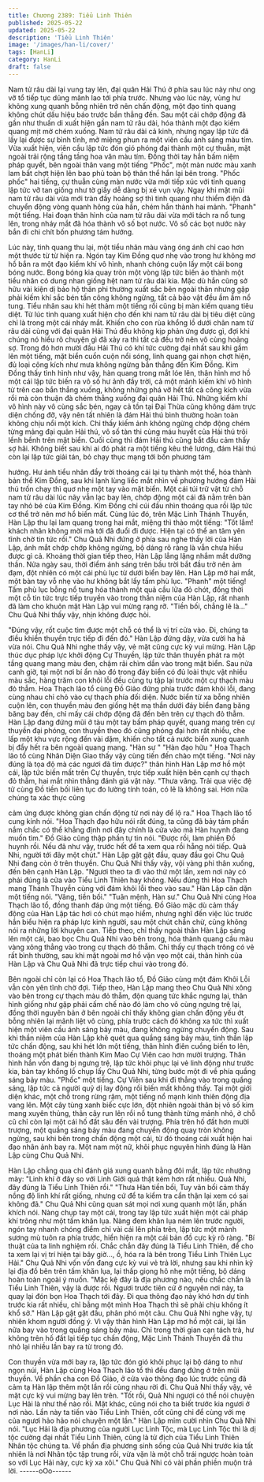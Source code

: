 ```yaml
---
title: Chương 2389: Tiểu Linh Thiên
published: 2025-05-22
updated: 2025-05-22
description: 'Tiểu Linh Thiên'
image: '/images/han-li/cover/'
tags: [HanLi]
category: HanLi
draft: false
---
```


Nam tử râu dài lại vung tay lên, đại quân Hải Thú ở phía sau lúc
này như ong vỡ tổ tiếp tục dũng mãnh lao tới phía trước.
Nhưng vào lúc này, vùng hư không xung quanh bỗng nhiên trở
nên chấn động, một đạo tinh quang không chút dấu hiệu báo
trước bắn thẳng đến. Sau một cái chớp động đã gần như thuấn di
xuất hiện gần nam tử râu dài, hóa thành một đạo kiếm quang mịt
mờ chém xuống.
Nam tử râu dài cả kinh, nhưng ngay lập tức đã lấy lại được sự
bình tĩnh, mở miệng phun ra một viên cầu ánh sáng màu tím. Vừa
xuất hiện, viên cầu lập tức đón gió phóng đại thành một cự thuẫn,
mặt ngoài trải rộng tầng tầng hoa văn màu tím.
Đồng thời tay hắn bấm niệm pháp quyết, bên ngoài thân vang
một tiếng "Phốc", một màn nước màu xanh lam bất chợt hiện lên
bao phủ toàn bộ thân thể hắn lại bên trong.
"Phốc phốc" hai tiếng, cự thuẫn cùng màn nước vừa mới tiếp xúc
với tinh quang lập tức vỡ tan giống như tờ giấy dễ dàng bị xé vụn
vậy.
Ngay khi mặt mũi nam tử râu dài vừa mới tràn đầy hoảng sợ thì
tinh quang như thiểm điện đã chuyển động vòng quanh hông của
hắn, chém hắn thành hai mảnh.
"Phanh" một tiếng.
Hai đoạn thân hình của nam tử râu dài vừa mới tách ra nổ tung
lên, trong nháy mắt đã hóa thành vô số bọt nước.
Vô số các bọt nước này bắn đi chi chít bốn phương tám hướng.

Lúc này, tinh quang thu lại, một tiểu nhân màu vàng óng ánh chỉ
cao hơn một thước từ từ hiện ra. Ngón tay Kim Đồng quơ nhẹ
vào trong hư không mơ hồ bắn ra một đạo kiếm khí vô hình,
nhanh chóng cuộn lấy một cái bong bóng nước. Bong bóng kia
quay tròn một vòng lập tức biến ảo thành một tiểu nhân có dung
nhan giống hệt nam tử râu dài kia.
Mặc dù hắn cũng sở hữu vài kiện dị bảo hộ thân phi thường xuất
sắc bên ngoài thân nhưng gặp phải kiếm khí sắc bén tấn công
không ngừng, tất cả bảo vật đều ầm ầm nổ tung. Tiểu nhân sau
khi hét thảm một tiếng rồi cũng bị màn kiếm quang tiêu diệt.
Từ lúc tinh quang xuất hiện cho đến khi nam tử râu dài bị tiêu diệt
cũng chỉ là trong một cái nháy mắt. Khiến cho con rùa khổng lồ
dưới chân nam tử râu dài cùng với đại quân Hải Thú đều không
kịp phản ứng được gì, đợi khi chúng nó hiểu rõ chuyện gì đã xảy
ra thì tất cả đều trở nên vô cùng hoảng sợ.
Trong đó hơn mười đầu Hải Thú có khí tức cường đại nhất sau
khi gầm lên một tiếng, mặt biển cuồn cuộn nổi sóng, linh quang
gai nhọn chợt hiện, đủ loại công kích như mưa không ngừng bắn
thẳng đến Kim Đồng.
Kim Đồng thấy tình hình như vậy, hàn quang trong mắt lóe lên,
thân hình mơ hồ một cái lập tức biến ra vô số hư ảnh đầy trời, cả
một mảnh kiếm khí vô hình từ trên cao bắn thẳng xuống, không
những phá vỡ hết tất cả công kích vừa rồi mà còn thuận đà chém
thẳng xuống đại quân Hải Thú.
Những kiếm khí vô hình này vô cùng sắc bén, ngay cả tồn tại Đại
Thừa cũng không dám trực diện chống đỡ, vậy nên tất nhiên là
đám Hải thú bình thường hoàn toàn không chịu nổi một kích.
Chỉ thấy kiếm ảnh không ngừng chớp động chém từng mảng đại
quân Hải thú, vô số tàn thi cùng máu huyết của Hải thú trôi lềnh
bềnh trên mặt biển.
Cuối cùng thì đám Hải thú cũng bắt đầu cảm thấy sợ hãi. Không
biết sau khi ai đó phát ra một tiếng kêu thê lương, đám Hải thú
còn lại lập tức giải tán, bỏ chạy thục mạng tới bốn phương tám

hướng.
Hư ảnh tiểu nhân đầy trời thoáng cái lại tụ thành một thể, hóa
thành bản thể Kim Đồng, sau khi lạnh lùng liếc mắt nhìn về
phương hướng đám Hải thú trốn chạy thì quơ nhẹ một tay vào
mặt biển. Một cái túi trữ vật từ chỗ nam tử râu dài lúc nãy vẫn lạc
bay lên, chớp động một cái đã nằm trên bàn tay nhỏ bé của Kim
Đồng.
Kim Đồng chỉ cúi đầu nhìn thoáng qua rồi lập tức cơ thể trở nên
mơ hồ biến mất.
Cùng lúc đó, trên Mặc Linh Thánh Thuyền, Hàn Lập thu lại lam
quang trong hai mắt, miệng thì thào một tiếng:
"Tốt lắm! khách nhân không mời mà tới đã đuổi đi được. Hiện tại
có thể an tâm yên tĩnh chờ tin tức rồi."
Chu Quả Nhi đứng ở phía sau nghe thấy lời của Hàn Lập, ánh
mắt chớp chớp không ngừng, bộ dáng rõ ràng là vẫn chưa hiểu
được gì cả.
Khoảng thời gian tiếp theo, Hàn Lập lẳng lặng nhắm mắt dưỡng
thần.
Nửa ngày sau, thời điểm ánh sáng trên bầu trời bắt đầu trở nên
ảm đạm, đột nhiên có một cái phù lục từ dưới biển bay lên.
Hàn Lập mở hai mắt, một bàn tay vỗ nhẹ vào hư không bắt lấy
tấm phù lục.
"Phanh" một tiếng!
Tấm phù lục bỗng nổ tung hóa thành một quả cầu lửa đỏ chót,
đồng thời một cỗ tin tức trực tiếp truyền vào trong thần niệm của
Hàn Lập, rất nhanh đã làm cho khuôn mặt Hàn Lập vui mừng
rạng rỡ.
"Tiền bối, chẳng lẽ là..." Chu Quả Nhi thấy vậy, nhịn không được
hỏi.

"Đúng vậy, rốt cuộc tìm được một chỗ có thể là vị trí cửa vào. Đi,
chúng ta điều khiển thuyền trực tiếp đi đến đó." Hàn Lập đứng
dậy, vừa cười ha hả vừa nói.
Chu Quả Nhi nghe thấy vậy, vẻ mặt cũng cực kỳ vui mừng.
Hàn Lập thúc dục pháp lực khởi động Cự Thuyền, lập tức thân
thuyền phát ra một tầng quang mang màu đen, chậm rãi chìm dần
vào trong mặt biển.
Sau nửa canh giờ, tại một nơi bí ẩn nào đó trong đáy biển có đủ
loài thực vật nhiều màu sắc, hàng trăm con khôi lỗi đều cùng tụ
tập lại trước một cự thạch màu đỏ thẫm.
Hoa Thạch lão tổ cùng Đồ Giảo đứng phía trước đám khôi lỗi,
đang cùng nhau chỉ chỏ vào cự thạch phía đối diện.
Nước biển từ xa bỗng nhiên cuộn lên, con thuyền màu đen giống
hệt ma thần dưới đáy biển đang băng băng bay đến, chỉ mấy cái
chớp động đã đến bên trên cự thạch đỏ thẫm. Hàn Lập đang
đứng mũi ở tàu một tay bấm pháp quyết, quang mang trên cự
thuyền đại phóng, con thuyền theo đó cũng phóng đại hơn rất
nhiều, che lấp một khu vực rộng đến vài dặm, khiến cho tất cả
nước biển xung quanh bị đẩy hết ra bên ngoài quang mang.
"Hàn sư "
"Hàn đạo hữu "
Hoa Thạch lão tổ cùng Nhân Diện Giao thấy vậy cùng tiến đến
chào một tiếng.
"Nơi này đúng là tọa độ mà các ngươi đã tìm được?" thân hình
Hàn Lập mơ hồ một cái, lập tức biến mất trên Cự thuyền, trực tiếp
xuất hiện bên cạnh cự thạch đỏ thẫm, hai mắt nhìn thẳng đánh
giá vật này.
"Thưa vâng. Trải qua việc đệ tử cùng Đồ tiền bối liên tục đo lường
tính toán, có lẽ là không sai. Hơn nữa chúng ta xác thực cũng

cảm ứng được không gian chấn động từ nơi này để lộ ra." Hoa
Thạch lão tổ cung kính nói.
"Hoa Thạch đạo hữu nói rất đúng, ta cũng đã bảy tám phần nắm
chắc có thể khẳng định nơi đây chính là cửa vào mà Hàn huynh
đang muốn tìm." Đồ Giảo cũng thập phần tự tin nói.
"Được rồi, làm phiền Đồ huynh rồi. Nếu đã như vậy, trước hết để
ta xem qua rồi hẵng nói tiếp. Quả Nhi, người tới đây một chút."
Hàn Lập gật gật đầu, quay đầu gọi Chu Quả Nhi đang còn ở trên
thuyền.
Chu Quả Nhi thấy vậy, vội vàng phi thân xuống, đến bên cạnh
Hàn Lập.
"Ngươi theo ta đi vào thử một lần, xem nơi này có phải đúng là
cửa vào Tiểu Linh Thiên hay không. Nếu đúng thì Hoa Thạch
mang Thánh Thuyền cùng với đám khôi lỗi theo vào sau." Hàn
Lập căn dặn một tiếng nói.
"Vâng, tiền bối."
"Tuân mệnh, Hàn sư."
Chu Quả Nhi cùng Hoa Thạch lão tổ, đồng thanh đáp ứng một
tiếng.
Đồ Giảo mặc dù cảm thấy động của Hàn Lập tác hơi có chút mạo
hiểm, nhưng nghĩ đến việc lúc trước hắn biểu hiện ra pháp lực
kinh người, sau một chút chần chừ, cũng không nói ra những lời
khuyên can.
Tiếp theo, chỉ thấy ngoài thân Hàn Lập sáng lên một cái, bao bọc
Chu Quả Nhi vào bên trong, hóa thành quang cầu màu vàng xông
thẳng vào trong cự thạch đỏ thẫm.
Chỉ thấy cự thạch trông có vẻ rất bình thường, sau khi mặt ngoài
mơ hồ vặn vẹo một cái, thân hình của Hàn Lập và Chu Quả Nhi
đã trực tiếp chui vào trong đó.

Bên ngoài chỉ còn lại có Hoa Thạch lão tổ, Đồ Giảo cùng một đám
Khôi Lỗi vẫn còn yên tĩnh chờ đợi.
Tiếp theo, Hàn Lập mang theo Chu Quả Nhi xông vào bên trong
cự thạch màu đỏ thẫm, độn quang tức khắc ngưng lại, thân hình
giống như gặp phải cấm chế nào đó làm cho vô cùng ngưng trệ
lại, đồng thời nguyên bản ở bên ngoài chỉ thấy không gian chấn
động yếu ớt bỗng nhiên lại mãnh liệt vô cùng, phía trước cách đó
không xa tức thì xuất hiện một viên cầu ánh sáng bảy màu, đang
không ngừng chuyển động.
Sau khi thần niệm của Hàn Lập khẽ quét qua quầng sáng bảy
màu, tinh thần lập tức chấn động, sau khi hét lớn một tiếng, thân
hình điên cuồng biến to lên, thoáng một phát biến thành Kim Mao
Cự Viên cao hơn mười trượng.
Thân hình hắn vốn đang bị ngưng trệ, lập tức khôi phục lại vẻ linh
động như trước kia, bàn tay khổng lồ chụp lấy Chu Quả Nhi, từng
bước một đi về phía quầng sáng bảy màu.
"Phốc" một tiếng.
Cự Viên sau khi đi thẳng vào trong quầng sáng, lập tức cả người
quỷ dị lay động rồi biến mất không thấy.
Tại một giới diện khác, một chỗ trong rừng rậm, một tiếng nổ
mạnh kinh thiên động địa vang lên.
Một cây tùng xanh biếc cực lớn, đột nhiên ngoài thân bị vô số kim
mang xuyên thủng, thân cây run lên rồi nổ tung thành từng mảnh
nhỏ, ở chỗ cũ chỉ còn lại một cái hố đất sâu đến vài trượng.
Phía trên hố đất hơn mười trượng, một quầng sáng bảy màu
đang chuyển động quay tròn không ngừng, sau khi bên trong
chấn động một cái, từ đó thoáng cái xuất hiện hai đạo nhân ảnh
bay ra.
Một nam một nữ, khôi phục nguyên hình đúng là Hàn Lập cùng
Chu Quả Nhi.

Hàn Lập chẳng qua chỉ đánh giá xung quanh bằng đôi mắt, lập
tức nhướng mày:
"Linh khí ở đây so với Linh Giới quả thật kém hơn rất nhiều. Quả
Nhi, đây đúng là Tiểu Linh Thiên rồi."
"Thưa Hàn tiền bối, Tuy vãn bối cảm thấy nồng độ linh khí rất
giống, nhưng cứ để ta kiểm tra cẩn thận lại xem có sai không đã."
Chu Quả Nhi cũng quan sát mọi nơi xung quanh một lần, phấn
khích nói.
Nàng chụp tay một cái, trong tay lập tức xuất hiện một cái pháp
khí trông như một tấm khăn lụa.
Nàng đem khăn lụa ném lên trước người, ngón tay nhanh chóng
điểm chỉ vài cái lên phía trên, lập tức một mảnh sương mù tuôn ra
phía trước, hiển hiện ra một cái bản đồ cực kỳ rõ ràng.
"Bí thuật của ta linh nghiệm rồi. Chắc chắn đây đúng là Tiểu Linh
Thiên, để cho ta xem lại vị trí hiện tại bây giờ..., ồ, hóa ra là bên
trong Tiểu Linh Thiên Lục Hải." Chu Quả Nhi vốn vốn đang cực kỳ
vui vẻ trả lời, nhưng sau khi nhìn kỹ lại địa đồ bên trên tấm khăn
lụa, lại thấp giọng hô nhẹ một tiếng, bộ dáng hoàn toàn ngoài ý
muốn.
"Mặc kệ đây là địa phương nào, nếu chắc chắn là Tiểu Linh
Thiên, vậy là được rồi. Ngươi trước tiên cứ ở nguyên nơi này, ta
quay lại đón bọn Hoa Thạch tới đây. Đi qua thông đạo này khó
hơn dự tính trước kia rất nhiều, chỉ bằng một mình Hoa Thạch thì
sẽ phải chịu không ít khổ sở." Hàn Lập gật gật đầu, phân phó một
câu.
Chu Quả Nhi nghe vậy, tự nhiên khom người đồng ý.
Vì vậy thân hình Hàn Lập mơ hồ một cái, lại lần nữa bay vào
trong quầng sáng bảy màu.
Chỉ trong thời gian cạn tách trà, hư không trên hố đất lại tiếp tục
chấn động, Mặc Linh Thánh Thuyền đã thu nhỏ lại nhiều lần bay
ra từ trong đó.

Con thuyền vừa mới bay ra, lập tức đón gió khôi phục lại bộ dáng
to như ngọn núi, Hàn Lập cùng Hoa Thạch lão tổ thì đều đang
đứng ở trên mũi thuyền.
Về phần cha con Đồ Giảo, ở cửa vào thông đạo lúc trước cũng
đã cảm tạ Hàn lập thêm một lần rồi cùng nhau rời đi.
Chu Quả Nhi thấy vậy, vẻ mặt cực kỳ vui mừng bay lên trên.
"Tốt rồi, Quả Nhi ngươi có thể nói chuyện Lục Hải là như thế nào
rồi. Mặt khác, cũng nói cho ta biết trước kia ngươi ở nơi nào. Lần
này ta tiến vào Tiểu Linh Thiên, cốt cũng chỉ để cùng với mẹ của
ngươi hảo hảo nói chuyện một lần." Hàn Lập mỉm cười nhìn Chu
Quả Nhi nói.
"Lục Hải là địa phương của người Lục Linh Tộc, mà Lục Linh Tộc
thì là dị tộc cường đại nhất Tiểu Linh Thiên, cũng là tử địch của
Tiểu Linh Thiên Nhân tộc chúng ta. Về phần địa phương sinh
sống của Quả Nhi trước kia tất nhiên là nơi Nhân tộc tập trung rồi,
vừa vặn là một chỗ trái ngược hoàn toàn so với Lục Hải này, cực
kỳ xa xôi." Chu Quả Nhi có vài phần phiền muộn trả lời.
------oOo------
